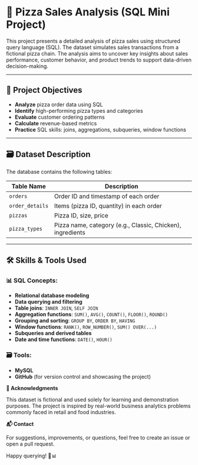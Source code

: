 # 🍕 Pizza Sales Analysis (SQL Mini Project)

This project presents a detailed analysis of pizza sales using structured query language (SQL). The dataset simulates sales transactions from a fictional pizza chain. The analysis aims to uncover key insights about sales performance, customer behavior, and product trends to support data-driven decision-making.

---

## 📌 Project Objectives

- **Analyze** pizza order data using SQL  
- **Identify** high-performing pizza types and categories  
- **Evaluate** customer ordering patterns  
- **Calculate** revenue-based metrics  
- **Practice** SQL skills: joins, aggregations, subqueries, window functions  

---

## 🗃️ Dataset Description

The database contains the following tables:

| **Table Name**     | **Description**                                           |
|--------------------|-----------------------------------------------------------|
| `orders`           | Order ID and timestamp of each order                      |
| `order_details`    | Items (pizza ID, quantity) in each order                  |
| `pizzas`           | Pizza ID, size, price                                     |
| `pizza_types`      | Pizza name, category (e.g., Classic, Chicken), ingredients|

---

## 🛠️ Skills & Tools Used

### 📊 SQL Concepts:
- **Relational database modeling**
- **Data querying and filtering**
- **Table joins**: `INNER JOIN`, `SELF JOIN`
- **Aggregation functions**: `SUM()`, `AVG()`, `COUNT()`, `FLOOR()`, `ROUND()`
- **Grouping and sorting**: `GROUP BY`, `ORDER BY`, `HAVING`
- **Window functions**: `RANK()`, `ROW_NUMBER()`, `SUM() OVER(...)`
- **Subqueries and derived tables**
- **Date and time functions**: `DATE()`, `HOUR()`

### 🗃️ Tools:
- **MySQL**
- **GitHub** (for version control and showcasing the project)


**🙌 Acknowledgments**

This dataset is fictional and used solely for learning and demonstration purposes. The project is inspired by real-world business analytics problems commonly faced in retail and food industries.

**📬 Contact**

For suggestions, improvements, or questions, feel free to create an issue or open a pull request.

Happy querying! 🍕📊
